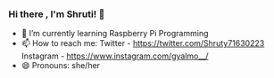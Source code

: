 ### Hi there , I'm Shruti! 👋

- 🌱 I’m currently learning Raspberry Pi Programming 
- 📫 How to reach me: Twitter - https://twitter.com/Shruty71630223 Instagram - https://www.instagram.com/gyalmo__/
- 😄 Pronouns: she/her
